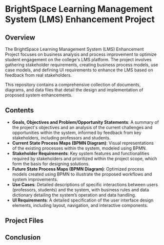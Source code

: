 # BrightSpace Learning Management System (LMS) Enhancement Project

## Overview
The BrightSpace Learning Management System (LMS) Enhancement Project focuses on business analysis and process improvement to optimize student engagement on the college's LMS platform. The project involves gathering stakeholder requirements, creating business process models, use case models, and defining UI requirements to enhance the LMS based on feedback from real stakeholders.

This repository contains a comprehensive collection of documents, diagrams, and data files that detail the design and implementation of proposed system enhancements.

## Contents
- **Goals, Objectives and Problem/Opportunity Statements**: A summary of the project's objectives and an analysis of the current challenges and opportunities within the system, informed by feedback from key stakeholders, including professors and students.
- **Current State Process Maps (BPMN Diagram)**: Visual representations of the existing processes within the system, modeled using BPMN. 
- **Stakeholder Requirements**: Key system features and functionalities required by stakeholders and prioritized within the project scope, which form the basis for designing solutions.
- **Future State Process Maps (BPMN Diagram)**: Optimized process models created using BPMN to illustrate the proposed workflows and system improvements. 
- **Use Cases**: Detailed descriptions of specific interactions between users (professors, students) and the system, with business rules and data dictionary detailing the system’s operation and data handling.
- **UI Requirements**: A detailed specification of the user interface design elements, including layout, navigation, and interactive components. 


## Project Files



## Conclusion
